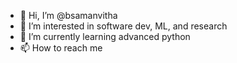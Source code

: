 - 👋 Hi, I’m @bsamanvitha
- 👀 I’m interested in software dev, ML, and research
- 🌱 I’m currently learning advanced python
- 📫 How to reach me 

<!---
bsamanvitha/bsamanvitha is a ✨ special ✨ repository because its `README.md` (this file) appears on your GitHub profile.
You can click the Preview link to take a look at your changes.
--->
